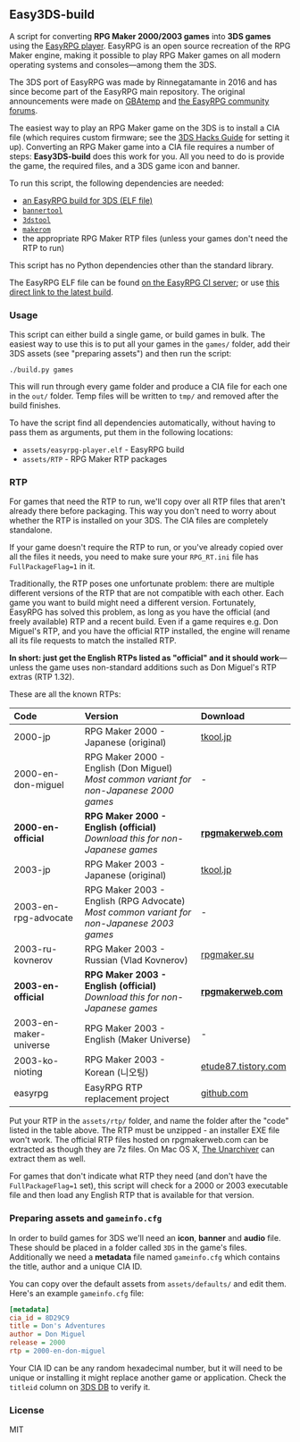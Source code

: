 ## Easy3DS-build

A script for converting **RPG Maker 2000/2003 games** into **3DS games** using the [EasyRPG player](https://github.com/EasyRPG/Player). EasyRPG is an open source recreation of the RPG Maker engine, making it possible to play RPG Maker games on all modern operating systems and consoles—among them the 3DS.

The 3DS port of EasyRPG was made by Rinnegatamante in 2016 and has since become part of the EasyRPG main repository. The original announcements were made on [GBAtemp](https://gbatemp.net/threads/easyrpg-3ds-rpg-maker-2000-2003-player-for-3ds.419889/) and [the EasyRPG community forums](https://community.easyrpg.org/t/working-on-a-3ds-port/201/12).

The easiest way to play an RPG Maker game on the 3DS is to install a CIA file (which requires custom firmware; see the [3DS Hacks Guide](https://3ds.hacks.guide/) for setting it up). Converting an RPG Maker game into a CIA file requires a number of steps: **Easy3DS-build** does this work for you. All you need to do is provide the game, the required files, and a 3DS game icon and banner.

To run this script, the following dependencies are needed:

* [an EasyRPG build for 3DS (ELF file)](https://ci.easyrpg.org/job/player-3ds/lastBuild/)
* [`bannertool`](https://github.com/Steveice10/bannertool/releases)
* [`3dstool`](https://github.com/dnasdw/3dstool/releases)
* [`makerom`](https://github.com/profi200/Project_CTR/releases)
* the appropriate RPG Maker RTP files (unless your games don't need the RTP to run)

This script has no Python dependencies other than the standard library.

The EasyRPG ELF file can be found [on the EasyRPG CI server](https://ci.easyrpg.org/job/player-3ds/); or use [this direct link to the latest build](https://ci.easyrpg.org/job/player-3ds/lastSuccessfulBuild/artifact/builds/3ds/easyrpg-player.elf.zip).

### Usage

This script can either build a single game, or build games in bulk. The easiest way to use this is to put all your games in the `games/` folder, add their 3DS assets (see "preparing assets") and then run the script:

```
./build.py games
```

This will run through every game folder and produce a CIA file for each one in the `out/` folder. Temp files will be written to `tmp/` and removed after the build finishes.

To have the script find all dependencies automatically, without having to pass them as arguments, put them in the following locations:

* `assets/easyrpg-player.elf` - EasyRPG build
* `assets/RTP` - RPG Maker RTP packages

### RTP

For games that need the RTP to run, we'll copy over all RTP files that aren't already there before packaging. This way you don't need to worry about whether the RTP is installed on your 3DS. The CIA files are completely standalone.

If your game doesn't require the RTP to run, or you've already copied over all the files it needs, you need to make sure your `RPG_RT.ini` file has `FullPackageFlag=1` in it.

Traditionally, the RTP poses one unfortunate problem: there are multiple different versions of the RTP that are not compatible with each other. Each game you want to build might need a different version. Fortunately, EasyRPG has solved this problem, as long as you have the official (and freely available) RTP and a recent build. Even if a game requires e.g. Don Miguel's RTP, and you have the official RTP installed, the engine will rename all its file requests to match the installed RTP.

**In short: just get the English RTPs listed as "official" and it should work**—unless the game uses non-standard additions such as Don Miguel's RTP extras (RTP 1.32).

These are all the known RTPs:

| Code | Version | Download |
|:-----|:-----|:---------|
| 2000-jp | RPG Maker 2000 - Japanese (original) | [tkool.jp](http://tkool.jp/support/download/rpg2000/rtp) |
| 2000-en-don-miguel | RPG Maker 2000 - English (Don Miguel)<br>*Most common variant for non-Japanese 2000 games* | - |
| **2000-en-official** | **RPG Maker 2000 - English (official)**<br>*Download this for non-Japanese games* | **[rpgmakerweb.com](http://www.rpgmakerweb.com/download/additional/run-time-packages)** |
| 2003-jp | RPG Maker 2003 - Japanese (original) | [tkool.jp](http://tkool.jp/support/download/rpg2003/rtp) |
| 2003-en-rpg-advocate | RPG Maker 2003 - English (RPG Advocate)<br>*Most common variant for non-Japanese 2003 games* | - |
| 2003-ru-kovnerov | RPG Maker 2003 - Russian (Vlad Kovnerov) | [rpgmaker.su](http://rpgmaker.su/vbdownloads.php?do=download&downloadid=22) |
| **2003-en-official** | **RPG Maker 2003 - English (official)**<br>*Download this for non-Japanese games* | **[rpgmakerweb.com](http://www.rpgmakerweb.com/download/additional/run-time-packages)** |
| 2003-en-maker-universe | RPG Maker 2003 - English (Maker Universe) | - |
| 2003-ko-nioting | RPG Maker 2003 - Korean (니오팅) | [etude87.tistory.com](http://etude87.tistory.com/161) |
| easyrpg | EasyRPG RTP replacement project | [github.com](https://github.com/EasyRPG/RTP) |

Put your RTP in the `assets/rtp/` folder, and name the folder after the "code" listed in the table above. The RTP must be unzipped - an installer EXE file won't work. The official RTP files hosted on rpgmakerweb.com can be extracted as though they are 7z files. On Mac OS X, [The Unarchiver](https://theunarchiver.com/) can extract them as well.

For games that don't indicate what RTP they need (and don't have the `FullPackageFlag=1` set), this script will check for a 2000 or 2003 executable file and then load any English RTP that is available for that version.

### Preparing assets and `gameinfo.cfg`

In order to build games for 3DS we'll need an **icon**, **banner** and **audio** file. These should be placed in a folder called `3DS` in the game's files. Additionally we need a **metadata** file named `gameinfo.cfg` which contains the title, author and a unique CIA ID.

You can copy over the default assets from `assets/defaults/` and edit them. Here's an example `gameinfo.cfg` file:

```ini
[metadata]
cia_id = 8D29C9
title = Don's Adventures
author = Don Miguel
release = 2000
rtp = 2000-en-don-miguel
```

Your CIA ID can be any random hexadecimal number, but it will need to be unique or installing it might replace another game or application. Check the `titleid` column on [3DS DB](http://www.3dsdb.com/) to verify it.

### License

MIT
